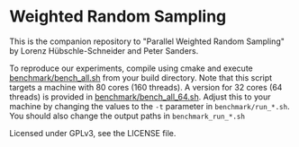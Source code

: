 # Weighted Random Sampling

This is the companion repository to "Parallel Weighted Random Sampling" by Lorenz Hübschle-Schneider and Peter Sanders.

To reproduce our experiments, compile using cmake and execute [benchmark/bench_all.sh](benchmark/bench_all.sh) from your build directory.
Note that this script targets a machine with 80 cores (160 threads).  A version for 32 cores (64 threads) is provided in [benchmark/bench_all_64.sh](benchmark/bench_all_64.sh).
Adjust this to your machine by changing the values to the `-t` parameter in `benchmark/run_*.sh`.
You should also change the output paths in `benchmark_run_*.sh`

Licensed under GPLv3, see the LICENSE file.
